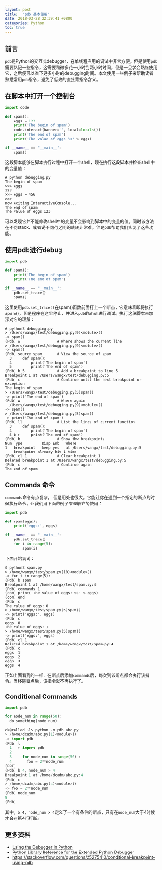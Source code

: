 ```yaml
---
layout: post
title:  "pdb 基本使用"
date: 2018-03-28 22:39:41 +0800 
categories: Python
toc: true
---
```


## 前言
`pdb`是Python的交互式debugger，在单线程应用的调试中非常方便。但是使用`pdb`需要熟记一些指令，这需要稍微多花一小时到两小时时间，但是一旦学会熟练使用它，之后便可以省下更多小时的debugging时间。本文使用一些例子来帮助读者熟悉常用`pdb`指令，避免了低效的直接背指令含义。

## 在脚本中打开一个控制台
```python
import code

def spam():
    eggs = 123
    print('The begin of spam')
    code.interact(banner='', local=locals())
    print('The end of spam')
    print('The value of eggs %s' % eggs)

if __name__ == "__main__":
    spam()
```
这段脚本能够在脚本执行过程中打开一个shell，现在执行这段脚本并检查shell中的变量值：
```
# python debugging.py
The begin of spam
>>> eggs
123
>>> eggs = 456
>>>
now exiting InteractiveConsole...
The end of spam
The value of eggs 123
```
可以发现它并不能修改shell中的变量不会影响到脚本中的变量的值。同时该方法在不同stack，或者说不同行之间的跳转非常难。但是`pdb`帮助我们实现了这些功能。

## 使用pdb进行debug
```python
import pdb

def spam():
    print('The begin of spam')
    print('The end of spam')

if __name__ == "__main__":
    pdb.set_trace()
    spam()
```
这里使用`pdb.set_trace()`在spam()函数前面打上一个断点，它意味着即将执行spam()，但是程序在这里停止，并进入`pdb`的shell进行调试。执行这段脚本来加深对它的理解：
```
# python3 debugging.py
> /Users/wangx/test/debugging.py(9)<module>()
-> spam()
(Pdb) w                 # Where shows the current line
> /Users/wangx/test/debugging.py(9)<module>()
-> spam()
(Pdb) source spam       # View the source of spam
  3  	def spam():
  4  	    print('The begin of spam')
  5  	    print('The end of spam')
(Pdb) b 5               # Add a breakpoint to line 5
Breakpoint 1 at /Users/wangx/test/debugging.py:5
(Pdb) c                 # Continue until the next breakpoint or exception
The begin of spam
> /Users/wangx/test/debugging.py(5)spam()
-> print('The end of spam')
(Pdb) w                 # Where again
  /Users/wangx/test/debugging.py(9)<module>()
-> spam()
> /Users/wangx/test/debugging.py(5)spam()
-> print('The end of spam')
(Pdb) ll                # List the lines of current function
  3  	def spam():
  4  	    print('The begin of spam')
  5 B->	    print('The end of spam')
(Pdb) b                 # Show thw breakpoints
Num Type         Disp Enb   Where
1   breakpoint   keep yes   at /Users/wangx/test/debugging.py:5
	breakpoint already hit 1 time
(Pdb) cl 1              # Clear breakpoint 1
Deleted breakpoint 1 at /Users/wangx/test/debugging.py:5
(Pdb) c                 # Continue again
The end of spam
```

## Commands 命令
`commands`命令有点复杂， 但是用处也很大。它能让你在遇到一个指定的断点的时候执行命令。让我们用下面的例子来理解它的使用：

```python
import pdb

def spam(eggs):
    print('eggs:', eggs)

if __name__ == "__main__":
    pdb.set_trace()
    for i in range(5):
        spam(i)
```
下面开始调试：
```
$ python3 spam.py
> /home/wangx/test/spam.py(10)<module>()
-> for i in range(5):
(Pdb) b spam
Breakpoint 1 at /home/wangx/test/spam.py:4
(Pdb) commands 1
(com) print('The value of eggs: %s' % eggs)
(com) end
(Pdb) c
The value of eggs: 0
> /home/wangx/test/spam.py(5)spam()
-> print('eggs:', eggs)
(Pdb) c
eggs: 0
The value of eggs: 1
> /home/wangx/test/spam.py(5)spam()
-> print('eggs:', eggs)
(Pdb) cl 1
Deleted breakpoint 1 at /home/wangx/test/spam.py:4
(Pdb) c
eggs: 1
eggs: 2
eggs: 3
eggs: 4
```
正如上面看到的一样，在断点后添加`commands`后，每次到该断点都会执行该指令。当移除断点后，该指令就不再执行了。


## Conditional Commands

```python
import pdb

for node_num in range(50):
  do_something(node_num)
```

```python
ck@rolled ~]$ python -m pdb abc.py
> /home/dcadm/abc.py(1)<module>()
-> import pdb
(Pdb) l
  1  -> import pdb
  2
  3     for node_num in range(50) :
  4       foo = 2**node_num
[EOF]
(Pdb) b 4, node_num > 4
Breakpoint 1 at /home/dcadm/abc.py:4
(Pdb) c
> /home/dcadm/abc.py(4)<module>()
-> foo = 2**node_num
(Pdb) node_num 
5
(Pdb)
```

其中，``b 4, node_num > 4``定义了一个有条件的断点，只有在``node_num``大于4时候才会在第4行打断。

## 更多资料
* [Using the Debugger in Python](https://cse.msu.edu/~ahmedibr/__resources/spartanhackers-debugging-with-python.pdf)
* [Python Library Reference for the Extended Python Debugger](http://bashdb.sourceforge.net/pydb/pydb/lib/subsubsection-resume.html)
* <https://stackoverflow.com/questions/25275410/conditional-breakpoint-using-pdb>
